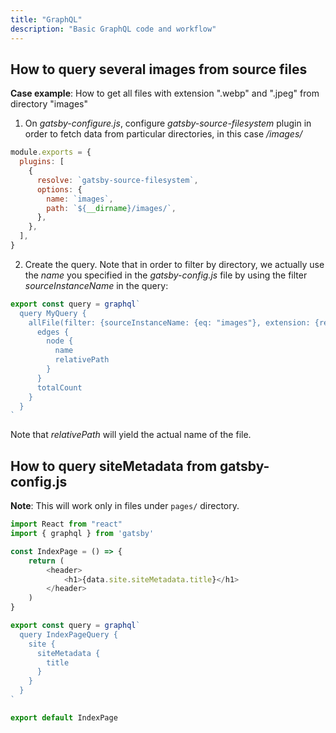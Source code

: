 ```yaml
---
title: "GraphQL"
description: "Basic GraphQL code and workflow"
---
```


## How to query several images from source files

**Case example**: How to get all files with extension ".webp" and ".jpeg" from directory "images"

1. On *gatsby-configure.js*, configure *gatsby-source-filesystem* plugin in order to fetch data from particular directories, in this case */images/*

```js
module.exports = {
  plugins: [
    {
      resolve: `gatsby-source-filesystem`,
      options: {
        name: `images`,
        path: `${__dirname}/images/`,
      },
    },
  ],
}
```

2. Create the query. Note that in order to filter by directory, we actually use the *name* you specified in the *gatsby-config.js* file by using the filter *sourceInstanceName* in the query:
```js
export const query = graphql`
  query MyQuery {
    allFile(filter: {sourceInstanceName: {eq: "images"}, extension: {regex: "/(jpeg)|(webp)/"}}) {
      edges {
        node {
          name
          relativePath
        }
      }
      totalCount
    }
  }
`
```

Note that *relativePath* will yield the actual name of the file.


## How to query siteMetadata from gatsby-config.js

**Note**: This will work only in files under `pages/` directory.

```js
import React from "react"
import { graphql } from 'gatsby'

const IndexPage = () => {
	return (
		<header>
			<h1>{data.site.siteMetadata.title}</h1>
		</header>
	)
}

export const query = graphql`
  query IndexPageQuery {
    site {
      siteMetadata {
        title
      }
    }
  }
`

export default IndexPage
```
